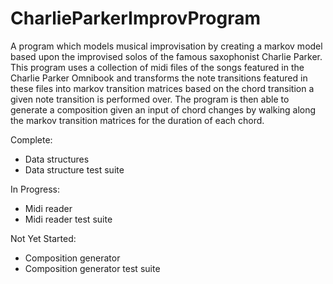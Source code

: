 # CharlieParkerImprovProgram
  A program which models musical improvisation by creating a markov model based upon the improvised solos of the famous saxophonist Charlie Parker.
This program uses a collection of midi files of the songs featured in the Charlie Parker Omnibook and transforms the note transitions featured in 
these files into markov transition matrices based on the chord transition a given note transition is performed over. The program is then able to 
generate a composition given an input of chord changes by walking along the markov transition matrices for the duration of each chord.

Complete:

  - Data structures
  - Data structure test suite
   
In Progress:
  
   - Midi reader
   - Midi reader test suite
 
 Not Yet Started:
 
   - Composition generator
   - Composition generator test suite
